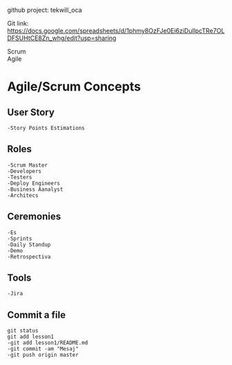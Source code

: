 github project: tekwill_oca

Git link: https://docs.google.com/spreadsheets/d/1phmy8OzFJe0Ei6ziDullpcTRe7OLDFSUHtCE8Zn_whg/edit?usp=sharing

Scrum  
Agile



# Agile/Scrum Concepts


## User Story     
    -Story Points Estimations  
    
## Roles  
	-Scrum Master  
    -Developers  
    -Testers  
    -Deploy Engineers  
    -Business Aanalyst  
    -Architecs  
    
## Ceremonies  
    -Es  
    -Sprints  
    -Daily Standup  
    -Demo  
    -Retrospectiva  
    
## Tools  
    -Jira  
    
## Commit a file     
	git status  
	git add lesson1  
	-git add lesson1/README.md  
	-git commit -am "Mesaj"  
	-git push origin master  